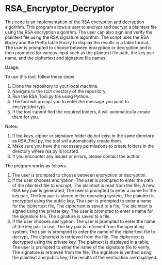 # RSA_Encryptor_Decryptor

This code is an implementation of the RSA encryption and decryption algorithm. This program allows a user to encrypt and decrypt a plaintext file using the RSA encryption algorithm. The user can also sign and verify the plaintext file using the RSA signature algorithm. The script uses the RSA library and the PrettyTable library to display the results in a table format. The user is prompted to choose between encryption or decryption and is then prompted for various input such as the plaintext file path, the key pair name, and the ciphertext and signature file names.


Usage:

To use this tool, follow these steps:

1. Clone the repository to your local machine.
2. Navigate to the root directory of the repository.
3. Run the RSA_Tool.py file using Python.
4. The tool will prompt you to enter the message you want to encrypt/decrypt.
5. If the tool cannot find the required folders, it will automatically create them for you.


Notes:

1. If the keys, cipher or signature folder do not exist in the same directory as RSA_Tool.py, the tool will automatically create them.
2. Make sure you have the necessary permissions to create folders in the directory where rsa.py is located.
3. If you encounter any issues or errors, please contact the author.


The program works as follows:

1. The user is prompted to choose between encryption or decryption.
2. If the user chooses encryption: The user is prompted to enter the path of the plaintext file to encrypt, The plaintext is read from the file, A new RSA key pair is generated, The user is prompted to enter a name for the key pair, The key pair is stored in the operating system, The plaintext is encrypted using the public key, The user is prompted to enter a name for the ciphertext file, The ciphertext is saved to a file, The plaintext is signed using the private key, The user is prompted to enter a name for the signature file, The signature is saved to a file.
3. If the user chooses decryption: The user is prompted to enter the name of the key pair to use, The key pair is retrieved from the operating system, The user is prompted to enter the name of the ciphertext file to decrypt, The ciphertext is retrieved from the file, The ciphertext is decrypted using the private key, The plaintext is displayed in a table, The user is prompted to enter the name of the signature file to verify, The signature is retrieved from the file, The signature is verified using the plaintext and public key, The results of the verification are displayed.
